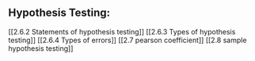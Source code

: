## Hypothesis Testing:

[[2.6.2 Statements of hypothesis testing]]
[[2.6.3 Types of hypothesis testing]]
[[2.6.4 Types of errors]]
[[2.7 pearson coefficient]]
[[2.8 sample hypothesis testing]]

